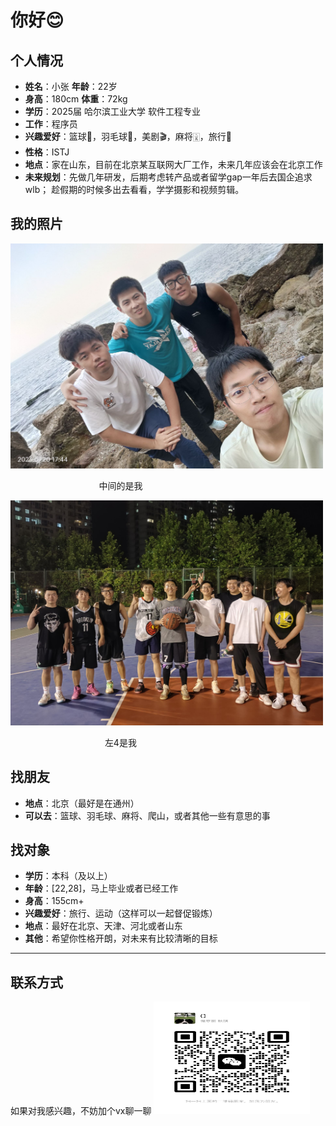 # 你好😊
## 个人情况
- **姓名**：小张     **年龄**：22岁
- **身高**：180cm      **体重**：72kg
- **学历**：2025届 哈尔滨工业大学 软件工程专业     
- **工作**：程序员
- **兴趣爱好**：篮球🏀，羽毛球🏸，美剧🎬，麻将🀈，旅行🧳
- **性格**：ISTJ
- **地点**：家在山东，目前在北京某互联网大厂工作，未来几年应该会在北京工作
- **未来规划**：先做几年研发，后期考虑转产品或者留学gap一年后去国企追求wlb；
               趁假期的时候多出去看看，学学摄影和视频剪辑。

## 我的照片

<img src="https://raw.githubusercontent.com/Elmo2022/pictureBed/master/img/202501111920421.jpg" alt="大连" width="500" height="360">
<p style="width:70%;text-align: center">中间的是我</p>

<img src="https://raw.githubusercontent.com/Elmo2022/pictureBed/master/img/202501111920087.jpg" alt="威海" width="500" height="360">
<p style="width:70%;text-align: center">左4是我</p>

## 找朋友
- **地点**：北京（最好是在通州）
- **可以去**：篮球、羽毛球、麻将、爬山，或者其他一些有意思的事


## 找对象
- **学历**：本科（及以上）
- **年龄**：[22,28]，马上毕业或者已经工作
- **身高**：155cm+
- **兴趣爱好**：旅行、运动（这样可以一起督促锻炼）
- **地点**：最好在北京、天津、河北或者山东
- **其他**：希望你性格开朗，对未来有比较清晰的目标

---
## 联系方式
如果对我感兴趣，不妨加个vx聊一聊
<img src="https://raw.githubusercontent.com/Elmo2022/pictureBed/master/img/202501111929763.jpg" alt="微信二维码" width="250" height="180">



